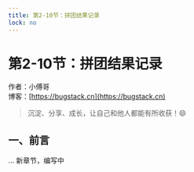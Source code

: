 ```yaml
---
title: 第2-10节：拼团结果记录
lock: no
---
```


# 第2-10节：拼团结果记录

作者：小傅哥
<br/>博客：[https://bugstack.cn](https://bugstack.cn)

> 沉淀、分享、成长，让自己和他人都能有所收获！😄

## 一、前言

... 新章节，编写中